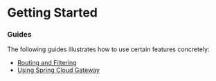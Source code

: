 # Getting Started

### Guides
The following guides illustrates how to use certain features concretely:

* [Routing and Filtering](https://spring.io/guides/gs/routing-and-filtering/)
* [Using Spring Cloud Gateway](https://github.com/spring-cloud-samples/spring-cloud-gateway-sample)

